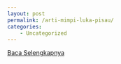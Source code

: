 ```yaml
---
layout: post
permalink: /arti-mimpi-luka-pisau/
categories:
    - Uncategorized
---
```


[Baca Selengkapnya](/08)